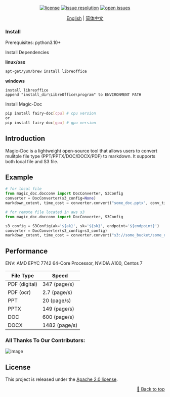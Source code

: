 
<div id="top"></div>
<div align="center">

[![license](https://img.shields.io/github/license/magicpdf/Magic-Doc.svg)](https://github.com/magicpdf/Magic-Doc/tree/main/LICENSE)
[![issue resolution](https://img.shields.io/github/issues-closed-raw/magicpdf/Magic-Doc)](https://github.com/magicpdf/Magic-Doc/issues)
[![open issues](https://img.shields.io/github/issues-raw/magicpdf/Magic-Doc)](https://github.com/magicpdf/Magic-Doc/issues)

[English](READMD.md) | [简体中文](README_zh-CN.md)

</div>

<div align="center">

</div>


### Install

Prerequisites: python3.10+

Install Dependencies

**linux/osx** 

```bash
apt-get/yum/brew install libreoffice
```

**windows**
```text
install libreoffice 
append "install_dir\LibreOffice\program" to ENVIRONMENT PATH
```


Install Magic-Doc


```bash
pip install fairy-doc[cpu] # cpu version
or
pip install fairy-doc[gpu] # gpu version
```



## Introduction

Magic-Doc is a lightweight open-source tool that allows users to convert mulitple file type (PPT/PPTX/DOC/DOCX/PDF) to markdown. It supports both local file and S3 file.


## Example

```python
# for local file
from magic_doc.docconv import DocConverter, S3Config
converter = DocConverter(s3_config=None)
markdown_cotent, time_cost = converter.convert("some_doc.pptx", conv_timeout=300)
```

```python
# for remote file located in aws s3
from magic_doc.docconv import DocConverter, S3Config

s3_config = S3Config(ak='${ak}', sk='${sk}', endpoint='${endpoint}')
converter = DocConverter(s3_config=s3_config)
markdown_cotent, time_cost = converter.convert("s3://some_bucket/some_doc.pptx", conv_timeout=300)
```

## Performance

ENV: AMD EPYC 7742 64-Core Processor, NVIDIA A100, Centos 7

| File Type        | Speed | 
| ------------------ | -------- | 
| PDF (digital)        | 347 (page/s) | 
| PDF (ocr)           | 2.7 (page/s)  | 
| PPT                 | 20 (page/s)   | 
| PPTX                | 149 (page/s)   | 
| DOC                 | 600 (page/s)   | 
| DOCX                | 1482 (page/s)   | 

### All Thanks To Our Contributors:

![image](https://github.com/magicpdf/Magic-Doc/blob/main/assets/contributor.png)

## License

This project is released under the [Apache 2.0 license](LICENSE).

<p align="right"><a href="#top">🔼 Back to top</a></p>
